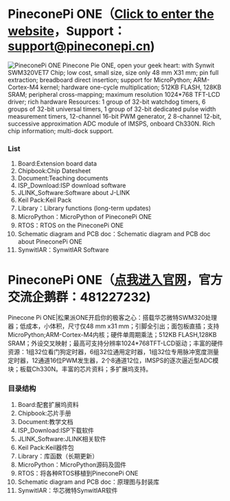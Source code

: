 # PineconePi ONE（[Click to enter the website](http://www.pineconepi.cn)，Support：support@pineconepi.cn)
![PineconePi ONE](https://github.com/pineconepi/Pinecone_Pi_Nano/raw/master/Image/PineconePiONE.png)
Pinecone Pie ONE, open your geek heart: with Synwit SWM320VET7 Chip; low cost, small size, size only 48 mm X31 mm; pin full extraction; breadboard direct insertion; support for MicroPython; ARM-Cortex-M4 kernel; hardware one-cycle multiplication; 512KB FLASH, 128KB SRAM; peripheral cross-mapping; maximum resolution 1024*768 TFT-LCD driver; rich hardware Resources: 1 group of 32-bit watchdog timers, 6 groups of 32-bit universal timers, 1 group of 32-bit dedicated pulse width measurement timers, 12-channel 16-bit PWM generator, 2 8-channel 12-bit, successive approximation ADC module of IMSPS, onboard Ch330N. Rich chip information; multi-dock support.

###  **List** 

1. Board:Extension board data
2. Chipbook:Chip Datesheet
3. Document:Teaching documents
4. ISP_Download:ISP download software 
5. JLINK_Software:Software about J-LINK
6. Keil Pack:Keil Pack
7. Library：Library functions (long-term updates)
8. MicroPython：MicroPython of PineconePi ONE
9. RTOS：RTOS on the PineconePi ONE
10. Schematic diagram and PCB doc：Schematic diagram and PCB doc about PineconePi ONE
11. SynwitIAR：SynwitIAR Software



# PineconePi ONE（[点我进入官网](http://www.pineconepi.cn)，官方交流企鹅群：481227232)
Pinecone Pi ONE|松果派ONE开启你的极客之心：搭载华芯微特SWM320处理器；低成本，小体积，尺寸仅48 mm x31 mm；引脚全引出；面包板直插；支持MicroPython;ARM-Cortex-M4内核；硬件单周期乘法；512KB FLASH,128KB SRAM；外设交叉映射；最高可支持分辨率1024*768TFT-LCD驱动；丰富的硬件资源：1组32位看门狗定时器，6组32位通用定时器，1组32位专用脉冲宽度测量定时器，12通道16位PWM发生器，2个8通道12位，IMSPS的逐次逼近型ADC模块；板载Ch330N。丰富的芯片资料；多扩展坞支持。

###  **目录结构** 

1. Board:配套扩展坞资料
2. Chipbook:芯片手册
3. Document:教学文档
4. ISP_Download:ISP下载软件
5. JLINK_Software:JLINK相关软件
6. Keil Pack:Keil器件包
7. Library：库函数（长期更新）
8. MicroPython：MicroPython源码及固件
9. RTOS：将各种RTOS移植到PineconePi ONE
10. Schematic diagram and PCB doc：原理图与封装库
11. SynwitIAR：华芯微特SynwitIAR软件